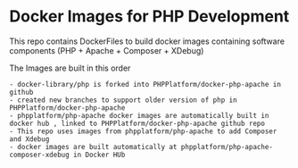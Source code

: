 # Docker Images for PHP Development

This repo contains DockerFiles to build docker images containing software components (PHP + Apache + Composer + XDebug) 

The Images are built in this order

    - docker-library/php is forked into PHPPlatform/docker-php-apache in github
    - created new branches to support older version of php in PHPPlatform/docker-php-apache
    - phpplatform/php-apache docker images are automatically built in docker hub , linked to PHPPlatform/docker-php-apache github repo
    - This repo uses images from phpplatform/php-apache to add Composer and Xdebug
    - docker images are built automatically at phpplatform/php-apache-composer-xdebug in Docker HUb

